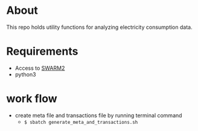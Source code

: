 # About
This repo holds utility functions for analyzing electricity consumption data.

# Requirements
* Access to [SWARM2](https://people.cs.umass.edu/~swarm/index.php?n=Main.NewSwarmDoc)
* python3
# work flow
* create meta file and transactions file by running terminal command
  * `$ sbatch generate_meta_and_transactions.sh`

